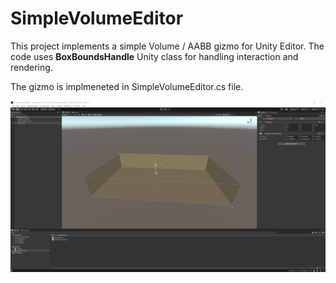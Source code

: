 # SimpleVolumeEditor

This project implements a simple Volume / AABB gizmo for Unity Editor. The code uses **BoxBoundsHandle** Unity class for handling interaction and rendering.

The gizmo is implmeneted in SimpleVolumeEditor.cs file.

<img src="Images/GizmoEditor.png" width="1280">
